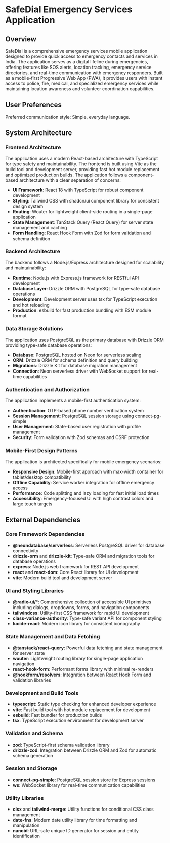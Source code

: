 # SafeDial Emergency Services Application

## Overview

SafeDial is a comprehensive emergency services mobile application designed to provide quick access to emergency contacts and services in India. The application serves as a digital lifeline during emergencies, offering features like SOS alerts, location tracking, emergency service directories, and real-time communication with emergency responders. Built as a mobile-first Progressive Web App (PWA), it provides users with instant access to police, fire, medical, and specialized emergency services while maintaining location awareness and volunteer coordination capabilities.

## User Preferences

Preferred communication style: Simple, everyday language.

## System Architecture

### Frontend Architecture
The application uses a modern React-based architecture with TypeScript for type safety and maintainability. The frontend is built using Vite as the build tool and development server, providing fast hot module replacement and optimized production builds. The application follows a component-based architecture with a clear separation of concerns:

- **UI Framework**: React 18 with TypeScript for robust component development
- **Styling**: Tailwind CSS with shadcn/ui component library for consistent design system
- **Routing**: Wouter for lightweight client-side routing in a single-page application
- **State Management**: TanStack Query (React Query) for server state management and caching
- **Form Handling**: React Hook Form with Zod for form validation and schema definition

### Backend Architecture
The backend follows a Node.js/Express architecture designed for scalability and maintainability:

- **Runtime**: Node.js with Express.js framework for RESTful API development
- **Database Layer**: Drizzle ORM with PostgreSQL for type-safe database operations
- **Development**: Development server uses tsx for TypeScript execution and hot reloading
- **Production**: esbuild for fast production bundling with ESM module format

### Data Storage Solutions
The application uses PostgreSQL as the primary database with Drizzle ORM providing type-safe database operations:

- **Database**: PostgreSQL hosted on Neon for serverless scaling
- **ORM**: Drizzle ORM for schema definition and query building
- **Migrations**: Drizzle Kit for database migration management
- **Connection**: Neon serverless driver with WebSocket support for real-time capabilities

### Authentication and Authorization
The application implements a mobile-first authentication system:

- **Authentication**: OTP-based phone number verification system
- **Session Management**: PostgreSQL session storage using connect-pg-simple
- **User Management**: State-based user registration with profile management
- **Security**: Form validation with Zod schemas and CSRF protection

### Mobile-First Design Patterns
The application is architected specifically for mobile emergency scenarios:

- **Responsive Design**: Mobile-first approach with max-width container for tablet/desktop compatibility
- **Offline Capability**: Service worker integration for offline emergency access
- **Performance**: Code splitting and lazy loading for fast initial load times
- **Accessibility**: Emergency-focused UI with high contrast colors and large touch targets

## External Dependencies

### Core Framework Dependencies
- **@neondatabase/serverless**: Serverless PostgreSQL driver for database connectivity
- **drizzle-orm** and **drizzle-kit**: Type-safe ORM and migration tools for database operations
- **express**: Node.js web framework for REST API development
- **react** and **react-dom**: Core React library for UI development
- **vite**: Modern build tool and development server

### UI and Styling Libraries
- **@radix-ui/***: Comprehensive collection of accessible UI primitives including dialogs, dropdowns, forms, and navigation components
- **tailwindcss**: Utility-first CSS framework for rapid UI development
- **class-variance-authority**: Type-safe variant API for component styling
- **lucide-react**: Modern icon library for consistent iconography

### State Management and Data Fetching
- **@tanstack/react-query**: Powerful data fetching and state management for server state
- **wouter**: Lightweight routing library for single-page application navigation
- **react-hook-form**: Performant forms library with minimal re-renders
- **@hookform/resolvers**: Integration between React Hook Form and validation libraries

### Development and Build Tools
- **typescript**: Static type checking for enhanced developer experience
- **vite**: Fast build tool with hot module replacement for development
- **esbuild**: Fast bundler for production builds
- **tsx**: TypeScript execution environment for development server

### Validation and Schema
- **zod**: TypeScript-first schema validation library
- **drizzle-zod**: Integration between Drizzle ORM and Zod for automatic schema generation

### Session and Storage
- **connect-pg-simple**: PostgreSQL session store for Express sessions
- **ws**: WebSocket library for real-time communication capabilities

### Utility Libraries
- **clsx** and **tailwind-merge**: Utility functions for conditional CSS class management
- **date-fns**: Modern date utility library for time formatting and manipulation
- **nanoid**: URL-safe unique ID generator for session and entity identification